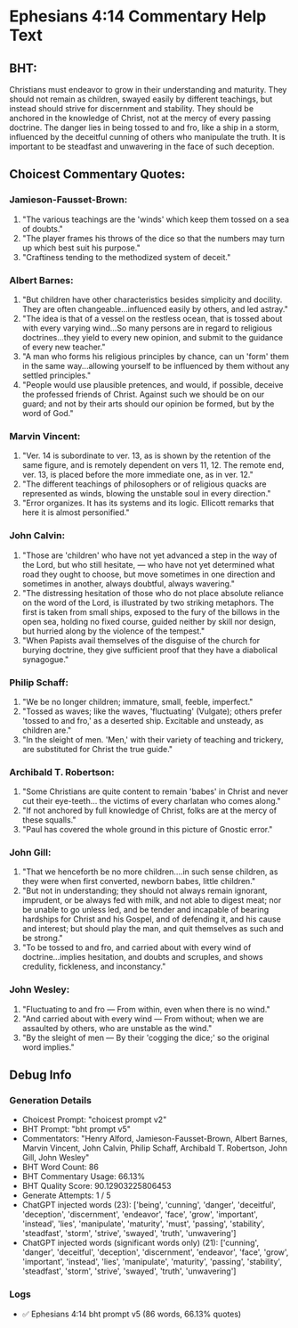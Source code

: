 # Ephesians 4:14 Commentary Help Text

## BHT:
Christians must endeavor to grow in their understanding and maturity. They should not remain as children, swayed easily by different teachings, but instead should strive for discernment and stability. They should be anchored in the knowledge of Christ, not at the mercy of every passing doctrine. The danger lies in being tossed to and fro, like a ship in a storm, influenced by the deceitful cunning of others who manipulate the truth. It is important to be steadfast and unwavering in the face of such deception.

## Choicest Commentary Quotes:
### Jamieson-Fausset-Brown:
1. "The various teachings are the 'winds' which keep them tossed on a sea of doubts."
2. "The player frames his throws of the dice so that the numbers may turn up which best suit his purpose."
3. "Craftiness tending to the methodized system of deceit."

### Albert Barnes:
1. "But children have other characteristics besides simplicity and docility. They are often changeable...influenced easily by others, and led astray." 
2. "The idea is that of a vessel on the restless ocean, that is tossed about with every varying wind...So many persons are in regard to religious doctrines...they yield to every new opinion, and submit to the guidance of every new teacher."
3. "A man who forms his religious principles by chance, can un 'form' them in the same way...allowing yourself to be influenced by them without any settled principles."
4. "People would use plausible pretences, and would, if possible, deceive the professed friends of Christ. Against such we should be on our guard; and not by their arts should our opinion be formed, but by the word of God."

### Marvin Vincent:
1. "Ver. 14 is subordinate to ver. 13, as is shown by the retention of the same figure, and is remotely dependent on vers 11, 12. The remote end, ver. 13, is placed before the more immediate one, as in ver. 12."
2. "The different teachings of philosophers or of religious quacks are represented as winds, blowing the unstable soul in every direction."
3. "Error organizes. It has its systems and its logic. Ellicott remarks that here it is almost personified."

### John Calvin:
1. "Those are 'children' who have not yet advanced a step in the way of the Lord, but who still hesitate, — who have not yet determined what road they ought to choose, but move sometimes in one direction and sometimes in another, always doubtful, always wavering."
2. "The distressing hesitation of those who do not place absolute reliance on the word of the Lord, is illustrated by two striking metaphors. The first is taken from small ships, exposed to the fury of the billows in the open sea, holding no fixed course, guided neither by skill nor design, but hurried along by the violence of the tempest."
3. "When Papists avail themselves of the disguise of the church for burying doctrine, they give sufficient proof that they have a diabolical synagogue."

### Philip Schaff:
1. "We be no longer children; immature, small, feeble, imperfect."
2. "Tossed as waves; like the waves, 'fluctuating' (Vulgate); others prefer 'tossed to and fro,' as a deserted ship. Excitable and unsteady, as children are."
3. "In the sleight of men. 'Men,' with their variety of teaching and trickery, are substituted for Christ the true guide."

### Archibald T. Robertson:
1. "Some Christians are quite content to remain 'babes' in Christ and never cut their eye-teeth... the victims of every charlatan who comes along." 
2. "If not anchored by full knowledge of Christ, folks are at the mercy of these squalls."
3. "Paul has covered the whole ground in this picture of Gnostic error."

### John Gill:
1. "That we henceforth be no more children....in such sense children, as they were when first converted, newborn babes, little children."
2. "But not in understanding; they should not always remain ignorant, imprudent, or be always fed with milk, and not able to digest meat; nor be unable to go unless led, and be tender and incapable of bearing hardships for Christ and his Gospel, and of defending it, and his cause and interest; but should play the man, and quit themselves as such and be strong."
3. "To be tossed to and fro, and carried about with every wind of doctrine...implies hesitation, and doubts and scruples, and shows credulity, fickleness, and inconstancy."

### John Wesley:
1. "Fluctuating to and fro — From within, even when there is no wind."
2. "And carried about with every wind — From without; when we are assaulted by others, who are unstable as the wind."
3. "By the sleight of men — By their 'cogging the dice;' so the original word implies."


## Debug Info
### Generation Details
- Choicest Prompt: "choicest prompt v2"
- BHT Prompt: "bht prompt v5"
- Commentators: "Henry Alford, Jamieson-Fausset-Brown, Albert Barnes, Marvin Vincent, John Calvin, Philip Schaff, Archibald T. Robertson, John Gill, John Wesley"
- BHT Word Count: 86
- BHT Commentary Usage: 66.13%
- BHT Quality Score: 90.12903225806453
- Generate Attempts: 1 / 5
- ChatGPT injected words (23):
	['being', 'cunning', 'danger', 'deceitful', 'deception', 'discernment', 'endeavor', 'face', 'grow', 'important', 'instead', 'lies', 'manipulate', 'maturity', 'must', 'passing', 'stability', 'steadfast', 'storm', 'strive', 'swayed', 'truth', 'unwavering']
- ChatGPT injected words (significant words only) (21):
	['cunning', 'danger', 'deceitful', 'deception', 'discernment', 'endeavor', 'face', 'grow', 'important', 'instead', 'lies', 'manipulate', 'maturity', 'passing', 'stability', 'steadfast', 'storm', 'strive', 'swayed', 'truth', 'unwavering']

### Logs
- ✅ Ephesians 4:14 bht prompt v5 (86 words, 66.13% quotes)